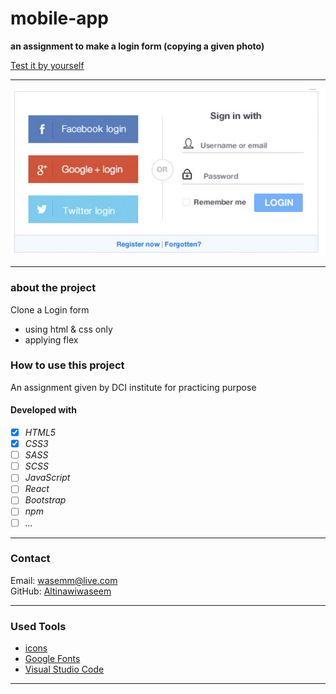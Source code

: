 # mobile-app
**an assignment to make a login form (copying a given photo)**   


[Test it by yourself](https://altinawiwaseem.github.io/login-page/)

---

![layout](./img/login.png)


---
### about the project
Clone a Login form 
- using html & css only
- applying flex 

### How to use this project
An assignment given by DCI institute for practicing purpose 

#### Developed with
- [x] _HTML5_
- [x] _CSS3_
- [ ] _SASS_
- [ ] _SCSS_
- [ ] _JavaScript_
- [ ] _React_
- [ ] _Bootstrap_
- [ ] _npm_
- [ ] _..._

---
### Contact
Email: <wasemm@live.com><br>
GitHub: [Altinawiwaseem](https://github.com/altinawiwaseem)

---

### Used Tools

- [icons](https://fontawesome.com/)
- [Google Fonts](https://fonts.google.com/)
- [Visual Studio Code](https://code.visualstudio.com/)

---